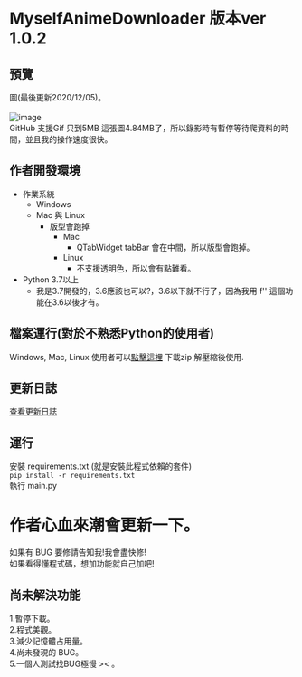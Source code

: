 # MyselfAnimeDownloader 版本ver 1.0.2
## 預覽
圖(最後更新2020/12/05)。<br><br>
![image](https://i.imgur.com/WYDIX0m.gif)<br>
GitHub 支援Gif 只到5MB 這張圖4.84MB了，所以錄影時有暫停等待爬資料的時間，並且我的操作速度很快。

## 作者開發環境
- 作業系統
	- Windows
	- Mac 與 Linux
		- 版型會跑掉
			- Mac
				- QTabWidget tabBar 會在中間，所以版型會跑掉。
			- Linux
				-  不支援透明色，所以會有點難看。
- Python 3.7以上
	- 我是3.7開發的，3.6應該也可以?，3.6以下就不行了，因為我用 f'' 這個功能在3.6以後才有。

## 檔案運行(對於不熟悉Python的使用者)
Windows, Mac, Linux 使用者可以[點擊這裡](https://github.com/hgalytoby/MyselfAnimeDownloader/releases/tag/ver1.0.2) 下載zip 解壓縮後使用.

## 更新日誌
[查看更新日誌](https://github.com/hgalytoby/MyselfAnimeDownloader/blob/master/UpdateLog.md)	
	
## 運行
安裝 requirements.txt (就是安裝此程式依賴的套件)<br>
`
pip install -r requirements.txt
`
<br>
執行 main.py <br>

# 作者心血來潮會更新一下。<br>
如果有 BUG 要修請告知我!我會盡快修!<br>
如果看得懂程式碼，想加功能就自己加吧!<br>

## 尚未解決功能
1.暫停下載。<br>
2.程式美觀。<br>
3.減少記憶體占用量。<br>
4.尚未發現的 BUG。<br>
5.一個人測試找BUG極慢 >< 。<br>
